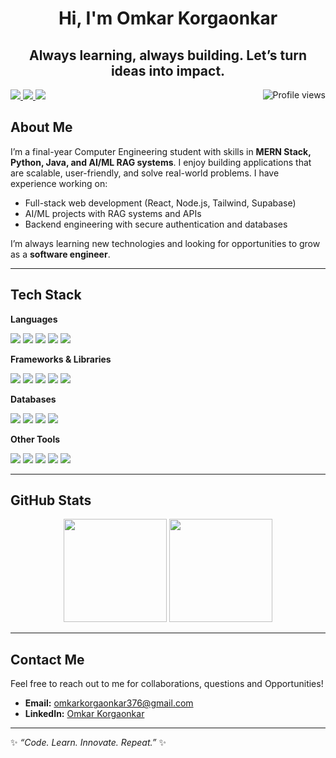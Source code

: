 <h1 align="center">Hi, I'm Omkar Korgaonkar</h1>
<h2 align="center">Always learning, always building. Let’s turn ideas into impact.</h2>

<p>
  <img align="right" src="https://komarev.com/ghpvc/?username=omkar2816&label=Profile%20Views&color=blue&style=flat" alt="Profile views"/>

  <a href="https://www.linkedin.com/in/omkar-korgaonkar-81629b2b8/">
    <img src="https://img.shields.io/badge/LinkedIn-0077B5?style=flat-square&logo=linkedin&logoColor=white"/>
  </a>
  <a href="https://leetcode.com/u/omkar2802/">
    <img src="https://img.shields.io/badge/LeetCode-000000?style=flat-square&logo=LeetCode&logoColor=white"/>
  </a>
  <a href="mailto:omkarkorgaonkar376@gmail.com">
    <img src="https://img.shields.io/badge/Gmail-D14836?style=flat-square&logo=gmail&logoColor=white"/>
  </a>
</p>

## About Me  
I’m a final-year Computer Engineering student with skills in **MERN Stack, Python, Java, and AI/ML RAG systems**. I enjoy building applications that are scalable, user-friendly, and solve real-world problems.
I have experience working on:
- Full-stack web development (React, Node.js, Tailwind, Supabase)
- AI/ML projects with RAG systems and APIs
- Backend engineering with secure authentication and databases

I’m always learning new technologies and looking for opportunities to grow as a **software engineer**.

---

## Tech Stack  

**Languages**  
<p>
  <img src="https://img.shields.io/badge/Java-ED8B00?style=flat-square&logo=openjdk&logoColor=white"/>
  <img src="https://img.shields.io/badge/JavaScript-F7DF1E?style=flat-square&logo=javascript&logoColor=black"/>
  <img src="https://img.shields.io/badge/Python-3776AB?style=flat-square&logo=python&logoColor=white"/>
  <img src="https://img.shields.io/badge/C-00599C?style=flat-square&logo=c&logoColor=white"/>
  <img src="https://img.shields.io/badge/SQL-003B57?style=flat-square&logo=databricks&logoColor=white"/>
</p>

**Frameworks & Libraries**  
<p>
  <img src="https://img.shields.io/badge/React-20232A?style=flat-square&logo=react&logoColor=61DAFB"/>
  <img src="https://img.shields.io/badge/Node.js-339933?style=flat-square&logo=nodedotjs&logoColor=white"/>
  <img src="https://img.shields.io/badge/Express.js-000000?style=flat-square&logo=express&logoColor=white"/>
  <img src="https://img.shields.io/badge/Tailwind_CSS-38B2AC?style=flat-square&logo=tailwind-css&logoColor=white"/>
  <img src="https://img.shields.io/badge/Flask-000000?style=flat-square&logo=flask&logoColor=white"/>
</p>

**Databases**  
<p>
  <img src="https://img.shields.io/badge/MySQL-4479A1?style=flat-square&logo=mysql&logoColor=white"/>
  <img src="https://img.shields.io/badge/MongoDB-4EA94B?style=flat-square&logo=mongodb&logoColor=white"/>
  <img src="https://img.shields.io/badge/PostgreSQL-316192?style=flat-square&logo=postgresql&logoColor=white"/>
  <img src="https://img.shields.io/badge/Supabase-3ECF8E?style=flat-square&logo=supabase&logoColor=white"/>
</p>

**Other Tools**  
<p>
  <img src="https://img.shields.io/badge/Git-F05032?style=flat-square&logo=git&logoColor=white"/>
  <img src="https://img.shields.io/badge/GitHub-181717?style=flat-square&logo=github&logoColor=white"/>
  <img src="https://img.shields.io/badge/Postman-FF6C37?style=flat-square&logo=postman&logoColor=white"/>
  <img src="https://img.shields.io/badge/Docker-2496ED?style=flat-square&logo=docker&logoColor=white"/>
  <img src="https://img.shields.io/badge/JWT-000000?style=flat-square&logo=jsonwebtokens&logoColor=white"/>
</p>

---

## GitHub Stats  

<p align="center">
  <img src="https://github-readme-stats.vercel.app/api?username=omkar2816&show_icons=true&bg_color=00000000&text_color=FFF9F2&icon_color=00FF00&title_color=FFF9F2&hide_border=true" height="165"/>
  <img src="https://github-readme-stats.vercel.app/api/top-langs/?username=omkar2816&layout=compact&bg_color=00000000&text_color=ffffff&icon_color=00FF00&title_color=FFF9F2&hide_border=true" height="165"/>
</p>

---

## Contact Me
Feel free to reach out to me for collaborations, questions and Opportunities!
- **Email:** [omkarkorgaonkar376@gmail.com](mailto:omkarkorgaonkar376@gmail.com)  
- **LinkedIn:** [Omkar Korgaonkar](https://www.linkedin.com/in/omkar-korgaonkar-81629b2b8/)

---

✨ *“Code. Learn. Innovate. Repeat.”* ✨
